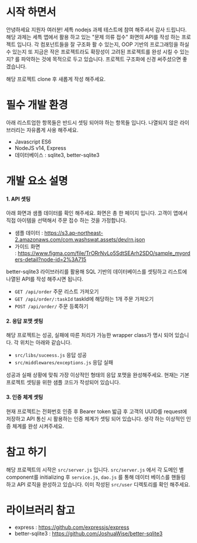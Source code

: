 # 시작 하면서
안녕하세요 지원자 여러분! 세특 nodejs 과제 테스트에 참여 해주셔서 감사 드립니다. 해당 과제는 세특 앱에서 활용 하고 있는 "문제 의류 접수" 화면의 API를 작성 하는 프로젝트 입니다. 각 컴포넌트들을 잘 구조화 활 수 있는지, OOP 기반의 프로그래밍을 하실 수 있는지 또 지금은 작은 프로젝트라도 확장성이 고려된 프로젝트를 완성 시킬 수 있는지? 를 파악하는 것에 목적으로 두고 있습니다. 프로젝트 구조화에 신경 써주셨으면 좋겠습니다.

해당 프로젝트 clone 후 새롭게 작성 해주세요.

# 필수 개발 환경
아래 리스트업한 항목들은 반드시 셋팅 되어야 하는 항목들 입니다. 나열되지 않은 라이브러리는 자유롭게 사용 해주세요.
- Javascript ES6
- NodeJS v14, Express
- 데이터베이스 : sqlite3, better-sqlite3


# 개발 요소 설명
#### 1. API 셋팅
아래 화면과 샘플 데이터를 확인 해주세요. 
화면은 총 한 페이지 입니다. 고객이 앱에서 직접 아이템을 선택해서 주문 접수 하는 것을 가정합니다.
- 샘플 데이터 : https://s3.ap-northeast-2.amazonaws.com/com.washswat.assets/dev/rn.json
- 가이드 화면 : https://www.figma.com/file/TrORrNvLo5SdtSEArh2SDO/sample_myorders-detail?node-id=2%3A715



better-sqlite3 라이브러리를 활용해 SQL 기반의 데이터베이스를 셋팅하고 리스트에 나열된 API를 작성 해주시면 됩니다.
- `GET /api/order` 주문 리스트 가져오기
- `GET /api/order/:taskId` taskId에 해당하는 1개 주문 가져오기
- `POST /api/order/` 주문 등록하기

#### 2. 응답 포맷 셋팅
해당 프로젝트는 성공, 실패에 따른 처리가 가능한 wrapper class가 명시 되어 있습니다. 각 위치는 아래와 같습니다.
- `src/libs/suceess.js` 응답 성공
- `src/middlewares/exceptions.js` 응답 실패

성공과 실패 상황에 맞춰 가장 이상적인 형태의 응답 포맷을 완성해주세요. 현재는 기본 프로젝트 셋팅을 위한 샘플 코드가 작성되어 있습니다.

#### 3. 인증 체계 셋팅
현재 프로젝트는 전화번호 인증 후 Bearer token 밟급 후 고객의 UUID를 request에 저장하고 API 통신 시 활용하는 인증 체계가 셋팅 되어 있습니다. 생각 하는 이상적인 인증 체계를 완성 시켜주세요.

# 참고 하기
해당 프로젝트의 시작은 `src/server.js` 입니다. `src/server.js` 에서 각 도메인 별 component를 initializing 후 `service.js`, `dao.js` 를 통해 데이터 베이스를 핸들링 하고 API 로직을 완성하고 있습니다. 이미 작성된 `src/user` 디렉토리를 확인 해주세요.

# 라이브러리 참고
- express : https://github.com/expressjs/express
- better-sqlite3 : https://github.com/JoshuaWise/better-sqlite3
